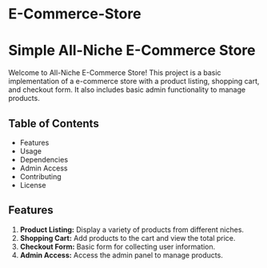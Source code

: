 # E-Commerce-Store

# Simple All-Niche E-Commerce Store

Welcome to All-Niche E-Commerce Store! This project is a basic implementation of a e-commerce store with a product listing, shopping cart, and checkout form. It also includes basic admin functionality to manage products.

## Table of Contents

- Features
- Usage
- Dependencies
- Admin Access
- Contributing
- License

## Features

1. **Product Listing:** Display a variety of products from different niches.
2. **Shopping Cart:** Add products to the cart and view the total price.
3. **Checkout Form:** Basic form for collecting user information.
4. **Admin Access:** Access the admin panel to manage products.


